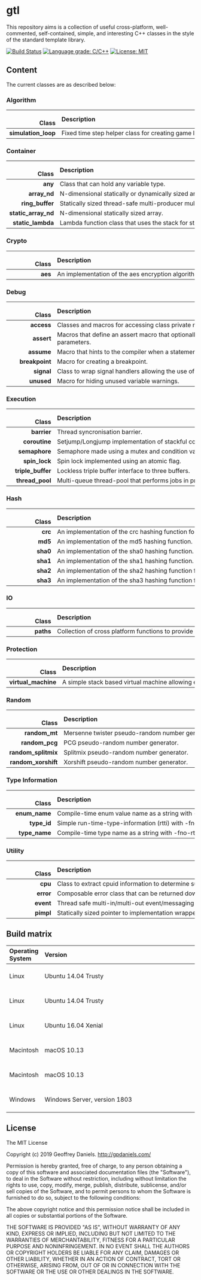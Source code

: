 
# gtl #

This repository aims is a collection of useful cross-platform, well-commented, self-contained, simple, and interesting C++ classes in the style of the standard template library.

[![Build Status](https://travis-ci.org/gpdaniels/gtl.svg?branch=master)](https://travis-ci.org/gpdaniels/gtl) [![Language grade: C/C++](https://img.shields.io/lgtm/grade/cpp/g/gpdaniels/gtl.svg)](https://lgtm.com/projects/g/gpdaniels/gtl/context:cpp) [![License: MIT](https://img.shields.io/badge/License-MIT-brightgreen.svg)](https://opensource.org/licenses/MIT) 

## Content ##

The current classes are as described below:

### Algorithm ###

|               Class | Description                                                                             |
|--------------------:|:----------------------------------------------------------------------------------------|
| **simulation_loop** | Fixed time step helper class for creating game loops.                                   |

### Container ###

|               Class | Description                                                                             |
|--------------------:|:----------------------------------------------------------------------------------------|
|             **any** | Class that can hold any variable type.                                                  |
|        **array_nd** | N-dimensional statically or dynamically sized array.                                    |
|     **ring_buffer** | Statically sized thread-safe multi-producer multi-consumer ring-buffer.                 |
| **static_array_nd** | N-dimensional statically sized array.                                                   |
|   **static_lambda** | Lambda function class that uses the stack for storage.                                  |

### Crypto ###

|               Class | Description                                                                             |
|--------------------:|:----------------------------------------------------------------------------------------|
|             **aes** | An implementation of the aes encryption algorithm for 128, 196, and 256 bits.           |

### Debug ###

|               Class | Description                                                                             |
|--------------------:|:----------------------------------------------------------------------------------------|
|          **access** | Classes and macros for accessing class private members.                                 |
|          **assert** | Macros that define an assert macro that optionally takes a format string and parameters.|
|          **assume** | Macro that hints to the compiler when a statement should be assumed true.               |
|      **breakpoint** | Macro for creating a breakpoint.                                                        |
|          **signal** | Class to wrap signal handlers allowing the use of lambdas with scope.                   |
|          **unused** | Macro for hiding unused variable warnings.                                              |

### Execution ###

|               Class | Description                                                                             |
|--------------------:|:----------------------------------------------------------------------------------------|
|         **barrier** | Thread syncronisation barrier.                                                          |
|       **coroutine** | Setjump/Longjump implementation of stackful coroutines.                                 |
|       **semaphore** | Semaphore made using a mutex and condition variable.                                    |
|       **spin_lock** | Spin lock implemented using an atomic flag.                                             |
|   **triple_buffer** | Lockless triple buffer interface to three buffers.                                      |
|     **thread_pool** | Multi-queue thread-pool that performs jobs in priority order.                           |

### Hash ###

|               Class | Description                                                                             |
|--------------------:|:----------------------------------------------------------------------------------------|
|             **crc** | An implementation of the crc hashing function for 8, 16, 32, and 64 bits.               |
|             **md5** | An implementation of the md5 hashing function.                                          |
|            **sha0** | An implementation of the sha0 hashing function.                                         |
|            **sha1** | An implementation of the sha1 hashing function.                                         |
|            **sha2** | An implementation of the sha2 hashing function for 224, 256, 384, and 512 bits.         |
|            **sha3** | An implementation of the sha3 hashing function for 224, 256, 384, and 512 bits.         |

### IO ###

|               Class | Description                                                                             |
|--------------------:|:----------------------------------------------------------------------------------------|
|           **paths** | Collection of cross platform functions to provide useful paths.                         |

### Protection ###

|               Class | Description                                                                             |
|--------------------:|:----------------------------------------------------------------------------------------|
| **virtual_machine** | A simple stack based virtual machine allowing easy creation of custom operands.         |

### Random ###

|               Class | Description                                                                             |
|--------------------:|:----------------------------------------------------------------------------------------|
|       **random_mt** | Mersenne twister pseudo-random number generator.                                        |
|      **random_pcg** | PCG pseudo-random number generator.                                                     |
| **random_splitmix** | Splitmix pseudo-random number generator.                                                |
| **random_xorshift** | Xorshift pseudo-random number generator.                                                |

### Type Information ###

|               Class | Description                                                                             |
|--------------------:|:----------------------------------------------------------------------------------------|
|       **enum_name** | Compile-time enum value name as a string with -fno-rtti.                                |
|         **type_id** | Simple run-time-type-information (rtti) with -fno-rtti.                                 |
|       **type_name** | Compile-time type name as a string with -fno-rtti.                                      |

### Utility ###

|               Class | Description                                                                             |
|--------------------:|:----------------------------------------------------------------------------------------|
|             **cpu** | Class to extract cpuid information to determine supported instructions at runtime.      |
|           **error** | Composable error class that can be returned down a call stack.                          |
|           **event** | Thread safe multi-in/multi-out event/messaging system.                                  |
|           **pimpl** | Statically sized pointer to implementation wrapper.                                     |

## Build matrix ##

| Operating System    | Version                                                           | Compiler   | Status |
|:--------------------|:------------------------------------------------------------------|:-----------|:------:|
| Linux               | Ubuntu 14.04 Trusty                                               | Clang 6.0  | [![Build Status](https://travis-matrix-badges.herokuapp.com/repos/gpdaniels/gtl/branches/master/1)](https://travis-ci.org/gpdaniels/gtl) |
| Linux               | Ubuntu 14.04 Trusty                                               | GCC 7      | [![Build Status](https://travis-matrix-badges.herokuapp.com/repos/gpdaniels/gtl/branches/master/2)](https://travis-ci.org/gpdaniels/gtl) |
| Linux               | Ubuntu 16.04 Xenial                                               | GCC 7      | [![Build Status](https://travis-matrix-badges.herokuapp.com/repos/gpdaniels/gtl/branches/master/3)](https://travis-ci.org/gpdaniels/gtl) |
| Macintosh           | macOS 10.13                                                       | XCode 9.3  | [![Build Status](https://travis-matrix-badges.herokuapp.com/repos/gpdaniels/gtl/branches/master/4)](https://travis-ci.org/gpdaniels/gtl) |
| Macintosh           | macOS 10.13                                                       | XCode 9.4  | [![Build Status](https://travis-matrix-badges.herokuapp.com/repos/gpdaniels/gtl/branches/master/5)](https://travis-ci.org/gpdaniels/gtl) |
| Windows             | Windows Server, version 1803                                      | VS 2017    | [![Build Status](https://travis-matrix-badges.herokuapp.com/repos/gpdaniels/gtl/branches/master/6)](https://travis-ci.org/gpdaniels/gtl) |

## License ##

The MIT License

Copyright (c) 2019 Geoffrey Daniels. http://gpdaniels.com/

Permission is hereby granted, free of charge, to any person obtaining a copy
of this software and associated documentation files (the "Software"), to deal
in the Software without restriction, including without limitation the rights
to use, copy, modify, merge, publish, distribute, sublicense, and/or sell
copies of the Software, and to permit persons to whom the Software is
furnished to do so, subject to the following conditions:

The above copyright notice and this permission notice shall be included in
all copies or substantial portions of the Software.

THE SOFTWARE IS PROVIDED "AS IS", WITHOUT WARRANTY OF ANY KIND, EXPRESS OR
IMPLIED, INCLUDING BUT NOT LIMITED TO THE WARRANTIES OF MERCHANTABILITY,
FITNESS FOR A PARTICULAR PURPOSE AND NONINFRINGEMENT. IN NO EVENT SHALL THE
AUTHORS OR COPYRIGHT HOLDERS BE LIABLE FOR ANY CLAIM, DAMAGES OR OTHER
LIABILITY, WHETHER IN AN ACTION OF CONTRACT, TORT OR OTHERWISE, ARISING FROM,
OUT OF OR IN CONNECTION WITH THE SOFTWARE OR THE USE OR OTHER DEALINGS IN
THE SOFTWARE.
